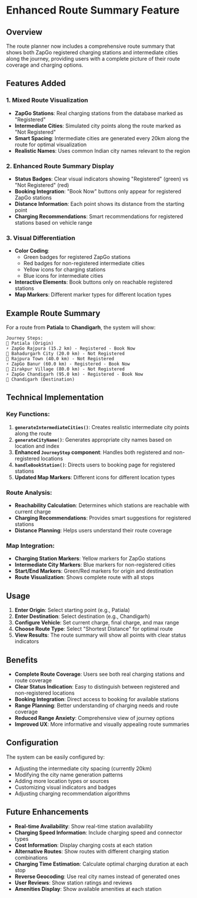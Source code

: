 # Enhanced Route Summary Feature

## Overview
The route planner now includes a comprehensive route summary that shows both ZapGo registered charging stations and intermediate cities along the journey, providing users with a complete picture of their route coverage and charging options.

## Features Added

### 1. Mixed Route Visualization
- **ZapGo Stations**: Real charging stations from the database marked as "Registered"
- **Intermediate Cities**: Simulated city points along the route marked as "Not Registered"
- **Smart Spacing**: Intermediate cities are generated every 20km along the route for optimal visualization
- **Realistic Names**: Uses common Indian city names relevant to the region

### 2. Enhanced Route Summary Display
- **Status Badges**: Clear visual indicators showing "Registered" (green) vs "Not Registered" (red)
- **Booking Integration**: "Book Now" buttons only appear for registered ZapGo stations
- **Distance Information**: Each point shows its distance from the starting point
- **Charging Recommendations**: Smart recommendations for registered stations based on vehicle range

### 3. Visual Differentiation
- **Color Coding**: 
  - Green badges for registered ZapGo stations
  - Red badges for non-registered intermediate cities
  - Yellow icons for charging stations
  - Blue icons for intermediate cities
- **Interactive Elements**: Book buttons only on reachable registered stations
- **Map Markers**: Different marker types for different location types

## Example Route Summary

For a route from **Patiala** to **Chandigarh**, the system will show:

```
Journey Steps:
🏁 Patiala (Origin)
⚡ ZapGo Rajpura (15.2 km) - Registered - Book Now
📍 Bahadurgarh City (20.0 km) - Not Registered
📍 Rajpura Town (40.0 km) - Not Registered  
⚡ ZapGo Banur (60.0 km) - Registered - Book Now
📍 Zirakpur Village (80.0 km) - Not Registered
⚡ ZapGo Chandigarh (95.0 km) - Registered - Book Now
🎯 Chandigarh (Destination)
```

## Technical Implementation

### Key Functions:

1. **`generateIntermediateCities()`**: Creates realistic intermediate city points along the route
2. **`generateCityName()`**: Generates appropriate city names based on location and index
3. **Enhanced `JourneyStep` component**: Handles both registered and non-registered locations
4. **`handleBookStation()`**: Directs users to booking page for registered stations
5. **Updated Map Markers**: Different icons for different location types

### Route Analysis:
- **Reachability Calculation**: Determines which stations are reachable with current charge
- **Charging Recommendations**: Provides smart suggestions for registered stations
- **Distance Planning**: Helps users understand their route coverage

### Map Integration:
- **Charging Station Markers**: Yellow markers for ZapGo stations
- **Intermediate City Markers**: Blue markers for non-registered cities
- **Start/End Markers**: Green/Red markers for origin and destination
- **Route Visualization**: Shows complete route with all stops

## Usage

1. **Enter Origin**: Select starting point (e.g., Patiala)
2. **Enter Destination**: Select destination (e.g., Chandigarh)
3. **Configure Vehicle**: Set current charge, final charge, and max range
4. **Choose Route Type**: Select "Shortest Distance" for optimal route
5. **View Results**: The route summary will show all points with clear status indicators

## Benefits

- **Complete Route Coverage**: Users see both real charging stations and route coverage
- **Clear Status Indication**: Easy to distinguish between registered and non-registered locations
- **Booking Integration**: Direct access to booking for available stations
- **Range Planning**: Better understanding of charging needs and route coverage
- **Reduced Range Anxiety**: Comprehensive view of journey options
- **Improved UX**: More informative and visually appealing route summaries

## Configuration

The system can be easily configured by:
- Adjusting the intermediate city spacing (currently 20km)
- Modifying the city name generation patterns
- Adding more location types or sources
- Customizing visual indicators and badges
- Adjusting charging recommendation algorithms

## Future Enhancements

- **Real-time Availability**: Show real-time station availability
- **Charging Speed Information**: Include charging speed and connector types
- **Cost Information**: Display charging costs at each station
- **Alternative Routes**: Show routes with different charging station combinations
- **Charging Time Estimation**: Calculate optimal charging duration at each stop
- **Reverse Geocoding**: Use real city names instead of generated ones
- **User Reviews**: Show station ratings and reviews
- **Amenities Display**: Show available amenities at each station 